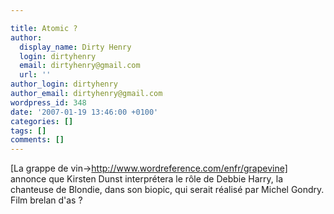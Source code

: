 ```yaml
---

title: Atomic ?
author:
  display_name: Dirty Henry
  login: dirtyhenry
  email: dirtyhenry@gmail.com
  url: ''
author_login: dirtyhenry
author_email: dirtyhenry@gmail.com
wordpress_id: 348
date: '2007-01-19 13:46:00 +0100'
categories: []
tags: []
comments: []
---
```

[La grappe de vin->http://www.wordreference.com/enfr/grapevine] annonce que Kirsten Dunst interprétera le rôle de Debbie Harry, la chanteuse de Blondie, dans son biopic, qui serait réalisé par Michel Gondry. Film brelan d'as ?
